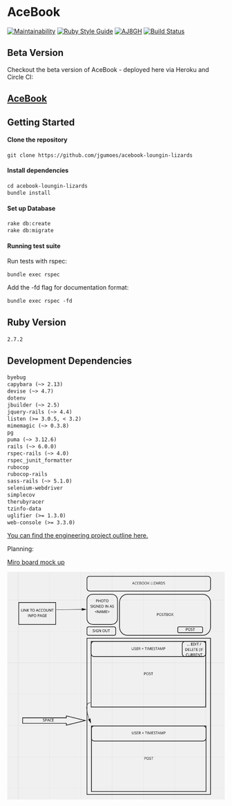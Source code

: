 # AceBook

[![Maintainability](https://api.codeclimate.com/v1/badges/2a690f4718c1d5ffe6e2/maintainability)](https://codeclimate.com/github/AJ8GH/acebook-clone/maintainability)
[![Ruby Style Guide](https://img.shields.io/badge/code_style-rubocop-brightgreen.svg)](https://github.com/rubocop/rubocop)
[![AJ8GH](https://circleci.com/gh/AJ8GH/acebook-clone.svg?style=shield)](https://app.circleci.com/pipelines/github/AJ8GH/acebook-clone)
[![Build Status](https://travis-ci.com/AJ8GH/acebook-clone.svg?branch=master)](https://travis-ci.com/AJ8GH/acebook-clone)

## Beta Version

Checkout the beta version of AceBook - deployed here via Heroku and Circle CI:

[AceBook](https://aqueous-thicket-94433.herokuapp.com/)
-------------------------------------------------------

## Getting Started

#### Clone the repository

```shell
git clone https://github.com/jgumoes/acebook-loungin-lizards
```

#### Install dependencies

```shell
cd acebook-loungin-lizards
bundle install
```

#### Set up Database

```
rake db:create
rake db:migrate
```

#### Running test suite

Run tests with rspec:

```shell
bundle exec rspec
```

Add the -fd flag for documentation format:
```shell
bundle exec rspec -fd
```

## Ruby Version

`2.7.2`

## Development Dependencies

```
byebug
capybara (~> 2.13)
devise (~> 4.7)
dotenv
jbuilder (~> 2.5)
jquery-rails (~> 4.4)
listen (>= 3.0.5, < 3.2)
mimemagic (~> 0.3.8)
pg
puma (~> 3.12.6)
rails (~> 6.0.0)
rspec-rails (~> 4.0)
rspec_junit_formatter
rubocop
rubocop-rails
sass-rails (~> 5.1.0)
selenium-webdriver
simplecov
therubyracer
tzinfo-data
uglifier (>= 1.3.0)
web-console (>= 3.3.0)
```

[You can find the engineering project outline here.](https://github.com/makersacademy/course/tree/master/engineering_projects/rails)

Planning:

[Miro board mock up](https://miro.com/app/board/o9J_lN6jG0E=/)

![mock-up](style-mockup.png)
